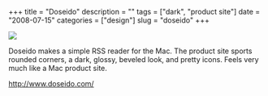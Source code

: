 +++
title = "Doseido"
description = ""
tags = ["dark", "product site"]
date = "2008-07-15"
categories = ["design"]
slug = "doseido"
+++


 

  <div id="screens-thumbs" class="clearfix">
    <div class="txt-center" id="design-submission"><a href="http://www.doseido.com/"><img id='bluga-thumbnail-1333' class='bluga-thumbnail large' src='/media/bluga/
wt487d0aecdbfe4_0.jpg'/></a></div>  
  </div>   
<p>Doseido makes a simple RSS reader for the Mac. The product site sports rounded corners, a dark, glossy, beveled look, and pretty icons. Feels very much like a Mac product site. </p>
<p><a href="http://www.doseido.com/">http://www.doseido.com/</a></p>




